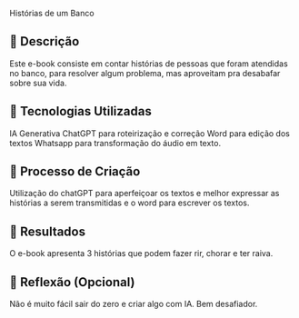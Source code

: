 
Histórias de um Banco


## 📒 Descrição
Este e-book consiste em contar histórias de pessoas que foram atendidas no banco, para resolver algum problema, mas aproveitam pra desabafar sobre sua vida.

## 🤖 Tecnologias Utilizadas
IA Generativa ChatGPT para roteirização e correção
Word para edição dos textos
Whatsapp para transformação do áudio em texto.

## 🧐 Processo de Criação
Utilização do chatGPT para aperfeiçoar os textos e melhor expressar as histórias a serem transmitidas e o word para escrever os textos.

## 🚀 Resultados
O e-book apresenta 3 histórias que podem fazer rir, chorar e ter raiva.

## 💭 Reflexão (Opcional)
Não é muito fácil sair do zero e criar algo com IA. Bem desafiador.
```



